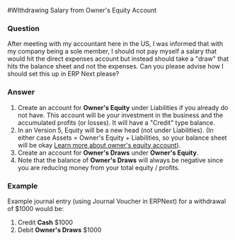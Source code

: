 #WIthdrawing Salary from Owner's Equity Account

### Question

After meeting with my accountant here in the US, I was informed that with my company being a sole member, I should not pay myself a salary that would hit the direct expenses account but instead should take a "draw" that hits the balance sheet and not the expenses. Can you please advise how I should set this up in ERP Next please?

### Answer

1. Create an account for **Owner's Equity** under Liabilities if you already do not have. This account will be your investment in the business and the accumulated profits (or losses). It will have a "Credit" type balance.
2. In an Version 5, Equity will be a new head (not under Liabilities). (In either case Assets = Owner's Equity + Liabilities, so your balance sheet will be okay [Learn more about owner's equity account](http://www.accountingcoach.com/blog/what-is-owners-equity)).
3. Create an account for **Owner's Draws** under **Owner's Equity**.
4. Note that the balance of **Owner's Draws** will always be negative since you are reducing money from your total equity / profits.

### Example

Example journal entry (using Journal Voucher in ERPNext) for a withdrawal of $1000 would be:

1. Credit **Cash** $1000
2. Debit **Owner's Draws** $1000

<!-- markdown -->